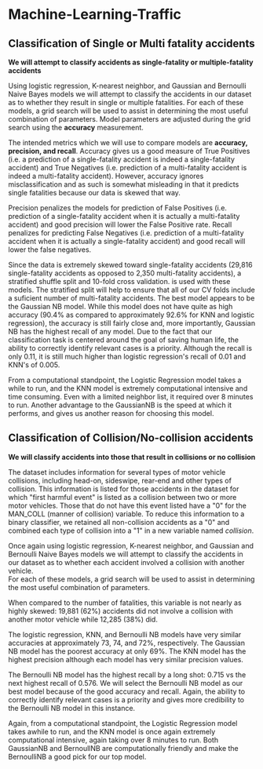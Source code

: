 # Machine-Learning-Traffic

## Classification of Single or Multi fatality accidents

**We will attempt to classify accidents as single-fatality or multiple-fatality accidents**

Using logistic regression, K-nearest neighbor, and Gaussian and Bernoulli Naive Bayes models we will attempt to classify the accidents in our dataset as to whether they result in single or multiple fatalities.  For each of these models, a grid search will be used to assist in determining the most useful combination of parameters.  Model parameters are adjusted during the grid search using the **accuracy** measurement.

The intended metrics which we will use to compare models are **accuracy, precision, and recall**. Accuracy gives us a good measure of True Positives (i.e. a prediction of a single-fatality accident is indeed a single-fatality accident) and True Negatives (i.e. prediction of a multi-fatality accident is indeed a multi-fatality accident). However, accuracy ignores misclassification and as such is somewhat misleading in that it predicts single fatalities because our data is skewed that way. 

Precision penalizes the models for prediction of False Positives (i.e. prediction of a single-fatality accident when it is actually a multi-fatality accident) and good precision will lower the False Positive rate. Recall penalizes for predicting False Negatives (i.e. prediction of a multi-fatality accident when it is actually a single-fatality accident) and good recall will lower the false negatives.

Since the data is extremely skewed toward single-fatality accidents (29,816 single-fatality accidents as opposed to 2,350 multi-fatality accidents), a stratified shuffle split and 10-fold cross validation. is used with these models. The stratified split will help to ensure that all of our CV folds include a suficient number of multi-fatality accidents.
The best model appears to be the Gaussian NB model. While this model does not have quite as high accuracy (90.4% as compared to approximately 92.6% for KNN and logistic regression), the accuracy is still fairly close and, more importantly, Gaussian NB has the highest recall of any model. Due to the fact that our classification task is centered around the goal of saving human life, the ability to correctly identify relevant cases is a priority. Although the recall is only 0.11, it is still much higher than logistic regression's recall of 0.01 and KNN's of 0.005.

From a computational standpoint, the Logistic Regression model takes a while to run, and the KNN model is extremely computational intensive and time consuming. Even with a limited neighbor list, it required over 8 minutes to run. Another advantage to the GaussianNB is the speed at which it performs, and gives us another reason for choosing this model.

## Classification of Collision/No-collision accidents

**We will classify accidents into those that result in collisions or no collision**



The dataset includes information for several types of motor vehicle collisions, including head-on, sideswipe, rear-end and other types of collision. This information is listed for those accidents in the dataset for which "first harmful event" is listed as a collision between two or more motor vehicles. Those that do not have this event listed have a "0" for the MAN_COLL (manner of collision) variable. To reduce this information to a binary classifier, we retained all non-collision accidents as a "0" and combined each type of collision into a "1" in a new variable named *collision*.
 
Once again using logistic regression, K-nearest neighbor, and Gaussian and Bernoulli Naive Bayes models we will attempt to classify the accidents in our dataset as to whether each accident involved a collision with another vehicle.    
For each of these models, a grid search will be used to assist in determining the most useful combination of parameters.

When compared to the number of fatalities, this variable is not nearly as highly skewed: 19,881 (62%) accidents did not involve a collision with another motor vehicle while 12,285 (38%) did.

The logistic regression, KNN, and Bernoulli NB models have very similar accuracies at approximately 73, 74, and 72%, respectively. The Gaussian NB model has the poorest accuracy at only 69%. The KNN model has the highest precision although each model has very similar precision values.

The Bernoulli NB model has the highest recall by a long shot: 0.715 vs the next highest recall of 0.576. We will select the Bernoulli NB model as our best model because of the good accuracy and recall. Again, the ability to correctly identify relevant cases is a priority and gives more credibility to the Bernoulli NB model in this instance.

Again, from a computational standpoint, the Logistic Regression model takes awhile to run, and the KNN model is once again extremely computational intensive, again taking over 8 minutes to run. Both GaussianNB and BernoullNB are computationally friendly and make the BernoulliNB a good pick for our top model.
